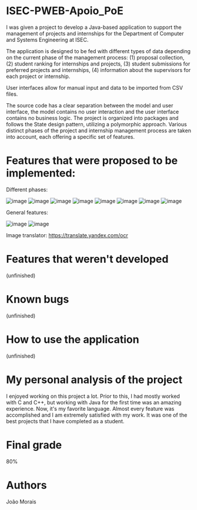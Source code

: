 # ISEC-PWEB-Apoio_PoE

I was given a project to develop a Java-based application to support the management of projects and internships for the Department of Computer and Systems Engineering at ISEC. 

The application is designed to be fed with different types of data depending on the current phase of the management process: 
(1) proposal collection, 
(2) student ranking for internships and projects, 
(3) student submissions for preferred projects and internships, 
(4) information about the supervisors for each project or internship. 

User interfaces allow for manual input and data to be imported from CSV files. 

The source code has a clear separation between the model and user interface, the model contains no user interaction and the user interface contains no business logic. The project is organized into packages and follows the State design pattern, utilizing a polymorphic approach. Various distinct phases of the project and internship management process are taken into account, each offering a specific set of features.




# Features that were proposed to be implemented:

Different phases:

![image](https://user-images.githubusercontent.com/72463113/211590258-69c6db06-2d2f-4ca3-b946-0aeb4f5e73b5.png)
![image](https://user-images.githubusercontent.com/72463113/211590296-6eddd6d2-16e2-47f4-a653-06d8148b8f30.png)
![image](https://user-images.githubusercontent.com/72463113/211590330-e7b87adf-3d31-4bcb-99b2-263a0b7b9ed2.png)
![image](https://user-images.githubusercontent.com/72463113/211590371-f41d246e-f5bf-4881-bcb5-69d6bf02cab6.png)
![image](https://user-images.githubusercontent.com/72463113/211590407-3cf9e4c1-f421-45c2-b66a-bd327bde9ed8.png)
![image](https://user-images.githubusercontent.com/72463113/211590466-5346a3e7-f20c-4681-b2dc-7238652f4a28.png)
![image](https://user-images.githubusercontent.com/72463113/211590508-986192e0-74f9-4be7-be78-87828b5d5ff5.png)
![image](https://user-images.githubusercontent.com/72463113/211590609-3c90225a-9480-4a61-b1c3-5beaf7605bbe.png)

General features:

![image](https://user-images.githubusercontent.com/72463113/211590728-7ac45593-575e-4e51-b8ae-f45af5344201.png)
![image](https://user-images.githubusercontent.com/72463113/211590758-3158c3d5-97d0-419a-886c-aaf65ab4e717.png)


Image translator: https://translate.yandex.com/ocr




# Features that weren't developed 

(unfinished)



# Known bugs

(unfinished)



# How to use the application 

(unfinished)




# My personal analysis of the project

I enjoyed working on this project a lot. Prior to this, I had mostly worked with C and C++, but working with Java for the first time was an amazing experience. Now, it's my favorite language. Almost every feature was accomplished and I am extremely satisfied with my work. It was one of the best projects that I have completed as a student.




# Final grade

80%




# Authors

João Morais
